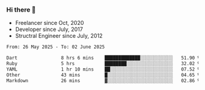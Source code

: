 ### Hi there 👋

- Freelancer since Oct, 2020
- Developer since July, 2017
- Structral Engineer since July, 2012

<!--START_SECTION:waka-->

```txt
From: 26 May 2025 - To: 02 June 2025

Dart                8 hrs 6 mins    █████████████░░░░░░░░░░░░   51.90 %
Ruby                5 hrs           ████████░░░░░░░░░░░░░░░░░   32.02 %
YAML                1 hr 10 mins    ██░░░░░░░░░░░░░░░░░░░░░░░   07.52 %
Other               43 mins         █░░░░░░░░░░░░░░░░░░░░░░░░   04.65 %
Markdown            26 mins         ▓░░░░░░░░░░░░░░░░░░░░░░░░   02.86 %
```

<!--END_SECTION:waka-->
